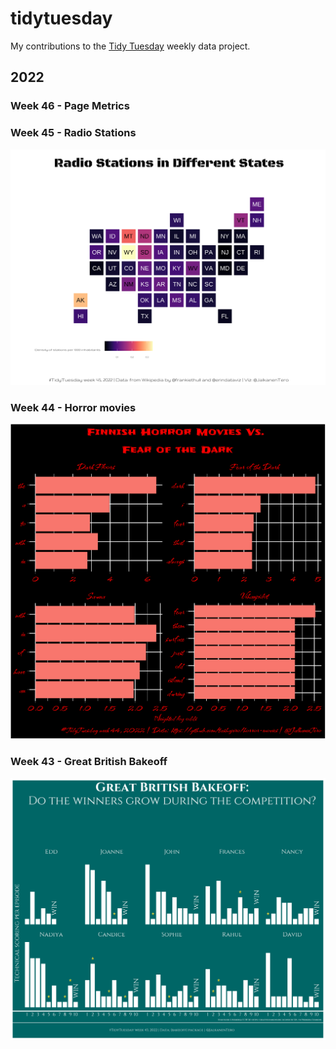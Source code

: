 # tidytuesday

My contributions to the [Tidy Tuesday](https://github.com/rfordatascience/tidytuesday) weekly data project.


## 2022

### Week 46 - Page Metrics


### Week 45 - Radio Stations

![](/2022/2022-11-08/TidyTuesday-2022-Week45.png)

### Week 44 - Horror movies

![](/2022/2022-11-01/TidyTuesday-2022-Week44.png)


### Week 43 - Great British Bakeoff

![](/2022/2022-10-25/TidyTuesday-2022-Week43_v2.png)